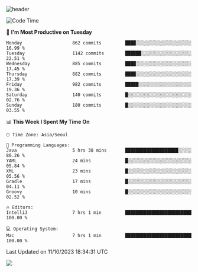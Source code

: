 ![header](https://capsule-render.vercel.app/api?type=Egg&color=timeAuto&height=300&section=header&text=PoPo&fontSize=90&animation=fadeIn)

  <!--START_SECTION:waka-->
![Code Time](http://img.shields.io/badge/Code%20Time-1%2C229%20hrs%2017%20mins-blue)

📅 **I'm Most Productive on Tuesday** 

```text
Monday                   862 commits         ████░░░░░░░░░░░░░░░░░░░░░   16.99 % 
Tuesday                  1142 commits        ██████░░░░░░░░░░░░░░░░░░░   22.51 % 
Wednesday                885 commits         ████░░░░░░░░░░░░░░░░░░░░░   17.45 % 
Thursday                 882 commits         ████░░░░░░░░░░░░░░░░░░░░░   17.39 % 
Friday                   982 commits         █████░░░░░░░░░░░░░░░░░░░░   19.36 % 
Saturday                 140 commits         █░░░░░░░░░░░░░░░░░░░░░░░░   02.76 % 
Sunday                   180 commits         █░░░░░░░░░░░░░░░░░░░░░░░░   03.55 % 
```


📊 **This Week I Spent My Time On** 

```text
🕑︎ Time Zone: Asia/Seoul

💬 Programming Languages: 
Java                     5 hrs 38 mins       ████████████████████░░░░░   80.26 % 
YAML                     24 mins             █░░░░░░░░░░░░░░░░░░░░░░░░   05.84 % 
XML                      23 mins             █░░░░░░░░░░░░░░░░░░░░░░░░   05.56 % 
Gradle                   17 mins             █░░░░░░░░░░░░░░░░░░░░░░░░   04.11 % 
Groovy                   10 mins             █░░░░░░░░░░░░░░░░░░░░░░░░   02.52 % 

🔥 Editors: 
IntelliJ                 7 hrs 1 min         █████████████████████████   100.00 % 

💻 Operating System: 
Mac                      7 hrs 1 min         █████████████████████████   100.00 % 
```


 Last Updated on 11/10/2023 18:34:31 UTC
<!--END_SECTION:waka-->



<img src="https://capsule-render.vercel.app/api?type=Egg&color=timeAuto&height=300&section=footer&text=PoPo&fontSize=90&animation=fadeIn&reversal=true" />
